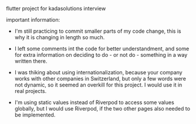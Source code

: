 flutter project for kadasolutions interview

important information:
- I'm still practicing to commit smaller parts of my code change,
    this is why it is changing in length so much.

- I left some comments int the code for better understandment,
    and some for extra information on deciding to do - or not do - something in a way written there.

- I was thiking about using internationalization, because your company works with other companies in Switzerland,
    but only a few words were not dynamic, so it seemed an overkill for this project. I would use it in real projects.

- I'm using static values instead of Riverpod to access some values globally,
    but I would use Riverpod, if the two other pages also needed to be implemented.
